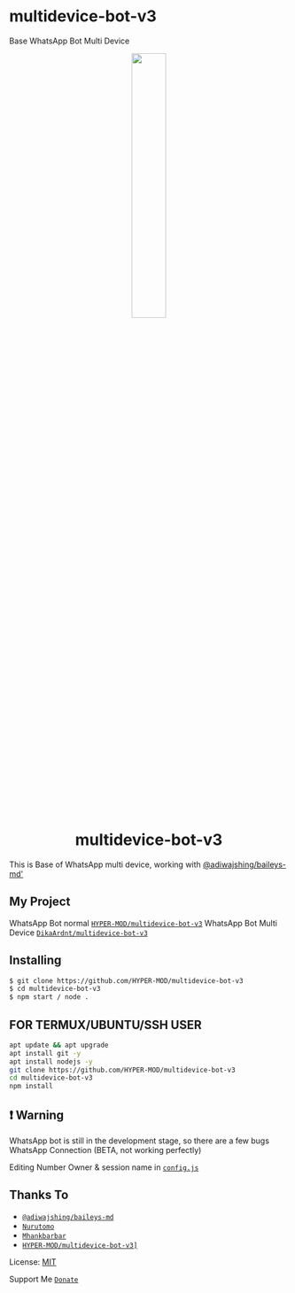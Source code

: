 # multidevice-bot-v3
Base WhatsApp Bot Multi Device

<p align="center">
	<img src="https://telegra.ph/file/09cc0981ccf07754d0af6.jpg" width="35%" style="margin-left: auto;margin-right: auto;display: block;">
</p>
<h1 align="center">multidevice-bot-v3</h1>

This is Base of WhatsApp multi device, working with [@adiwajshing/baileys-md'](https://github.com/adiwajshing/baileys/tree/multi-device)

## My Project
WhatsApp Bot normal [`HYPER-MOD/multidevice-bot-v3`](https://github.com/HYPER-MOD/multidevice-bot-v3)
WhatsApp Bot Multi Device [`DikaArdnt/multidevice-bot-v3`](https://github.com/HYPER-MOD/multidevice-bot-v3)


## Installing
```bash
$ git clone https://github.com/HYPER-MOD/multidevice-bot-v3
$ cd multidevice-bot-v3
$ npm start / node .
```

## FOR TERMUX/UBUNTU/SSH USER

```bash
apt update && apt upgrade
apt install git -y
apt install nodejs -y
git clone https://github.com/HYPER-MOD/multidevice-bot-v3
cd multidevice-bot-v3
npm install
```

## ❗ Warning
WhatsApp bot is still in the development stage, so there are a few bugs
WhatsApp Connection (BETA, not working perfectly)

Editing Number Owner & session name in [`config.js`](https://github.com/HYPER-MOD/multidevice-bot-v3/blob/master/config.js#L21)


## Thanks To
* [`@adiwajshing/baileys-md`](https://github.com/adiwajshing/baileys/tree/multi-device)
* [`Nurutomo`](https://github.com/Nurutomo)
* [`Mhankbarbar`](https://github.com/MhankBarBar)
* [`HYPER-MOD/multidevice-bot-v3]`](https://github.com/HYPER-MOD/multidevice-bot-v3)

License: [MIT](https://en.wikipedia.org/wiki/MIT_License)

Support Me [`Donate`](https://ko-fi.com/cak_haho)


